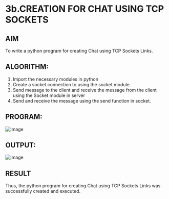 # 3b.CREATION FOR CHAT USING TCP SOCKETS
## AIM
To write a python program for creating Chat using TCP Sockets Links.
## ALGORITHM:
1. Import the necessary modules in python
2. Create a socket connection to using the socket module.
3. Send message to the client and receive the message from the client using the Socket module in
 server
4. Send and receive the message using the send function in socket.
## PROGRAM:
![image](https://github.com/user-attachments/assets/8de9a1bc-629b-467b-8d0a-489643b82edb)

## OUTPUT:
![image](https://github.com/user-attachments/assets/eb1eaca1-4ebd-47c7-9d59-71520d49bf0e)

## RESULT
Thus, the python program for creating Chat using TCP Sockets Links was successfully 
created and executed.
